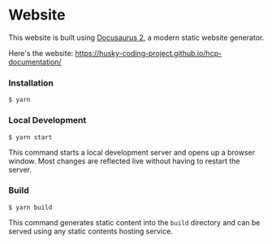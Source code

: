 # Website

This website is built using [Docusaurus 2](https://docusaurus.io/), a modern static website generator.

Here's the website: https://husky-coding-project.github.io/hcp-documentation/

### Installation

```
$ yarn
```

### Local Development

```
$ yarn start
```

This command starts a local development server and opens up a browser window. Most changes are reflected live without having to restart the server.

### Build

```
$ yarn build
```

This command generates static content into the `build` directory and can be served using any static contents hosting service.


